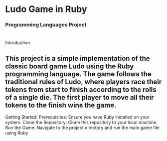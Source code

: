 # **Ludo Game in Ruby**
### Programming Languages Project
#
Introduction
## This project is a simple implementation of the classic board game Ludo using the Ruby programming language. The game follows the traditional rules of Ludo, where players race their tokens from start to finish according to the rolls of a single die. The first player to move all their tokens to the finish wins the game.
Getting Started:
Prerequisites: Ensure you have Ruby installed on your system.
Clone the Repository: Clone this repository to your local machine.
Run the Game: Navigate to the project directory and run the main game file using Ruby
